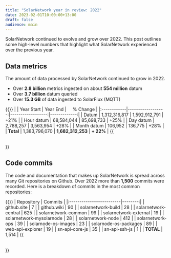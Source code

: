 ```yaml
---
title: "SolarNetwork year in review: 2022"
date: 2023-02-01T10:00:00+13:00
draft: false
audience: main
---
```

SolarNetwork continued to evolve and grow over 2022. This post outlines some high-level numbers that
highlight what SolarNetwork experienced over the previous year.

<!--more-->

## Data metrics

The amount of data processed by SolarNetwork continued to grow in 2022.

 * Over **2.8 billion** metrics ingested on about **554 million** datum
 * Over **3.7 billion** datum queried
 * Over **15.3 GB** of data ingested to SolarFlux (MQTT)

{{<table>}}
|             | Year Start        | Year End          |     % Change |
|:------------|------------------:|------------------:|-------------:|
| Datum       | 1,312,316,817     | 1,592,912,791     | +21%         |
| Hour datum  | 68,584,044        | 85,698,733        | +25%         |
| Day datum   | 2,788,257         | 3,563,954         | +28%         |
| Month datum | 106,952           | 136,775           | +28%         |
| **Total**   | 1,383,796,070     | **1,682,312,253** | **+ 22%**    |
{{</table>}}

## Code commits

The code and documentation that makes up SolarNetwork is spread across many Git repositories on
Github. Over 2022 more than **1,500** commits were recorded. Here is a breakdown of commits in the
most common repositories:

{{<table>}}
| Repository               | Commits |
|:-------------------------|--------:|
| github.site              | 7       |
| github.wiki              | 90      |
| solarnetwork-build       | 28      |
| solarnetwork-central     | 625     |
| solarnetwork-common      | 99      |
| solarnetwork-external    | 19      |
| solarnetwork-mysolarnode | 28      |
| solarnetwork-node        | 412     |
| solarnetwork-ops         | 39      |
| solarnode-os-images      | 23      |
| solarnode-os-packages    | 89      |
| web-api-explorer         | 19      |
| sn-api-core-js           | 35      |
| sn-api-ssh-js            | 1       |
| **TOTAL**                | 1,514   |
{{</table>}}
